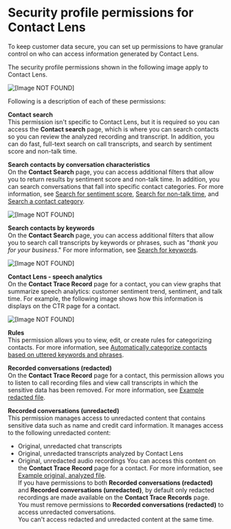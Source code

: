 # Security profile permissions for Contact Lens<a name="permissions-for-contact-lens"></a>

To keep customer data secure, you can set up permissions to have granular control on who can access information generated by Contact Lens\. 

The security profile permissions shown in the following image apply to Contact Lens\.

![\[Image NOT FOUND\]](http://docs.aws.amazon.com/connect/latest/adminguide/images/contact-lens-permissions.png)

Following is a description of each of these permissions:

**Contact search**  
This permission isn't specific to Contact Lens, but it is required so you can access the **Contact search** page, which is where you can search contacts so you can review the analyzed recording and transcript\. In addition, you can do fast, full\-text search on call transcripts, and search by sentiment score and non\-talk time\. 

**Search contacts by conversation characteristics**  
On the **Contact Search** page, you can access additional filters that allow you to return results by sentiment score and non\-talk time\. In addition, you can search conversations that fall into specific contact categories\. For more information, see [Search for sentiment score](search-conversations.md#sentiment-search), [Search for non\-talk time](search-conversations.md#nontalk-time-search), and [Search a contact category](search-conversations.md#contact-category-search)\.  

![\[Image NOT FOUND\]](http://docs.aws.amazon.com/connect/latest/adminguide/images/contact-lens-search-contact-category-1.png)

**Search contacts by keywords**  
On the **Contact Search** page, you can access additional filters that allow you to search call transcripts by keywords or phrases, such as "*thank you for your business*\." For more information, see [Search for keywords](search-conversations.md#keyword-search)\.  

![\[Image NOT FOUND\]](http://docs.aws.amazon.com/connect/latest/adminguide/images/contact-lens-search-words-phrases.png)

**Contact Lens \- speech analytics**  
On the **Contact Trace Record** page for a contact, you can view graphs that summarize speech analytics: customer sentiment trend, sentiment, and talk time\. For example, the following image shows how this information is displays on the CTR page for a contact\.  

![\[Image NOT FOUND\]](http://docs.aws.amazon.com/connect/latest/adminguide/images/contact-lens-sample-sentiment-graph.png)

**Rules**  
This permission allows you to view, edit, or create rules for categorizing contacts\. For more information, see [Automatically categorize contacts based on uttered keywords and phrases](rules.md)\.

**Recorded conversations \(redacted\)**  
On the **Contact Trace Record** page for a contact, this permission allows you to listen to call recording files and view call transcripts in which the sensitive data has been removed\. For more information, see [Example redacted file](contact-lens-example-output-files.md#example-redacted-file)\.

**Recorded conversations \(unredacted\)**  
This permission manages access to unredacted content that contains sensitive data such as name and credit card information\. It manages access to the following unredacted content:   
+ Original, unredacted chat transcripts
+ Original, unredacted transcripts analyzed by Contact Lens
+ Original, unredacted audio recordings
You can access this content on the **Contact Trace Record** page for a contact\. For more information, see [Example original, analyzed file](contact-lens-example-output-files.md#example-original-output-file)\.  
If you have permissions to both **Recorded conversations \(redacted\)** and **Recorded conversations \(unredacted\)**, by default only redacted recordings are made available on the **Contact Trace Records** page\.  
You must remove permissions to **Recorded conversations \(redacted\)** to access unredacted conversations\.   
You can't access redacted and unredacted content at the same time\. 
